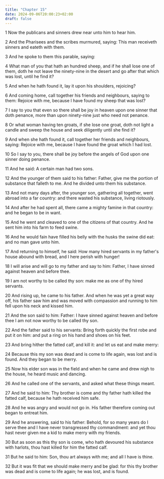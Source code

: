 ```yaml
---
title: "Chapter 15"
date: 2024-09-06T20:00:23+02:00
draft: false
---
```



1 Now the publicans and sinners drew near unto him to hear him.

2 And the Pharisees and the scribes murmured, saying: This man receiveth sinners and eateth with them.

3 And he spoke to them this parable, saying:

4 What man of you that hath an hundred sheep, and if he shall lose one of them, doth he not leave the ninety-nine in the desert and go after that which was lost, until he find it?

5 And when he hath found it, lay it upon his shoulders, rejoicing?

6 And coming home, call together his friends and neighbours, saying to them: Rejoice with me, because I have found my sheep that was lost?

7 I say to you that even so there shall be joy in heaven upon one sinner that doth penance, more than upon ninety-nine just who need not penance.

8 Or what woman having ten groats, if she lose one groat, doth not light a candle and sweep the house and seek diligently until she find it?

9 And when she hath found it, call together her friends and neighbours, saying: Rejoice with me, because I have found the groat which I had lost.

10 So I say to you, there shall be joy before the angels of God upon one sinner doing penance.

11 And he said: A certain man had two sons.

12 And the younger of them said to his father: Father, give me the portion of substance that falleth to me. And he divided unto them his substance.

13 And not many days after, the younger son, gathering all together, went abroad into a far country: and there wasted his substance, living riotously.

14 And after he had spent all, there came a mighty famine in that country: and he began to be in want.

15 And he went and cleaved to one of the citizens of that country. And he sent him into his farm to feed swine.

16 And he would fain have filled his belly with the husks the swine did eat: and no man gave unto him.

17 And returning to himself, he said: How many hired servants in my father's house abound with bread, and I here perish with hunger!

18 I will arise and will go to my father and say to him: Father, I have sinned against heaven and before thee.

19 I am not worthy to be called thy son: make me as one of thy hired servants.

20 And rising up, he came to his father. And when he was yet a great way off, his father saw him and was moved with compassion and running to him fell upon his neck and kissed him.

21 And the son said to him: Father: I have sinned against heaven and before thee I am not now worthy to be called thy son.

22 And the father said to his servants: Bring forth quickly the first robe and put it on him: and put a ring on his hand and shoes on his feet.

23 And bring hither the fatted calf, and kill it: and let us eat and make merry:

24 Because this my son was dead and is come to life again, was lost and is found. And they began to be merry.

25 Now his elder son was in the field and when he came and drew nigh to the house, he heard music and dancing.

26 And he called one of the servants, and asked what these things meant.

27 And he said to him: Thy brother is come and thy father hath killed the fatted calf, because he hath received him safe.

28 And he was angry and would not go in. His father therefore coming out began to entreat him.

29 And he answering, said to his father: Behold, for so many years do I serve thee and I have never transgressed thy commandment: and yet thou hast never given me a kid to make merry with my friends.

30 But as soon as this thy son is come, who hath devoured his substance with harlots, thou hast killed for him the fatted calf.

31 But he said to him: Son, thou art always with me; and all I have is thine.

32 But it was fit that we should make merry and be glad: for this thy brother was dead and is come to life again; he was lost, and is found.

